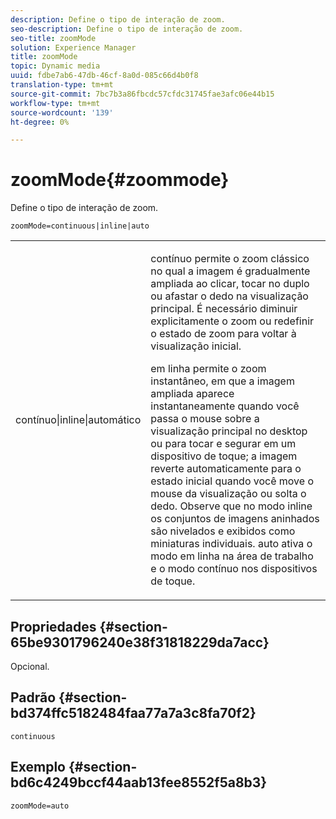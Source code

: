 ```yaml
---
description: Define o tipo de interação de zoom.
seo-description: Define o tipo de interação de zoom.
seo-title: zoomMode
solution: Experience Manager
title: zoomMode
topic: Dynamic media
uuid: fdbe7ab6-47db-46cf-8a0d-085c66d4b0f8
translation-type: tm+mt
source-git-commit: 7bc7b3a86fbcdc57cfdc31745fae3afc06e44b15
workflow-type: tm+mt
source-wordcount: '139'
ht-degree: 0%

---
```



# zoomMode{#zoommode}

Define o tipo de interação de zoom.

`zoomMode=continuous|inline|auto`

<table id="table_E314540D347D47699C04EB80D20C0721"> 
 <tbody> 
  <tr> 
   <td colname="col1"> <p> <span class="codeph"> contínuo|inline|automático  </span> </p> </td> 
   <td colname="col2"> <p> <span class="codeph"> contínuo  </span> permite o zoom clássico no qual a imagem é gradualmente ampliada ao clicar, tocar no duplo ou afastar o dedo na visualização principal. É necessário diminuir explicitamente o zoom ou redefinir o estado de zoom para voltar à visualização inicial. </p> <p> <span class="codeph"> em linha  </span> permite o zoom instantâneo, em que a imagem ampliada aparece instantaneamente quando você passa o mouse sobre a visualização principal no desktop ou para tocar e segurar em um dispositivo de toque; a imagem reverte automaticamente para o estado inicial quando você move o mouse da visualização ou solta o dedo. Observe que no modo <span class="codeph"> inline </span> os conjuntos de imagens aninhados são nivelados e exibidos como miniaturas individuais. <span class="codeph"> auto  </span> ativa o modo em linha na área de trabalho e o modo contínuo nos dispositivos de toque. </p> </td> 
  </tr> 
 </tbody> 
</table>

## Propriedades {#section-65be9301796240e38f31818229da7acc}

Opcional.

## Padrão {#section-bd374ffc5182484faa77a7a3c8fa70f2}

`continuous`

## Exemplo {#section-bd6c4249bccf44aab13fee8552f5a8b3}

`zoomMode=auto`
